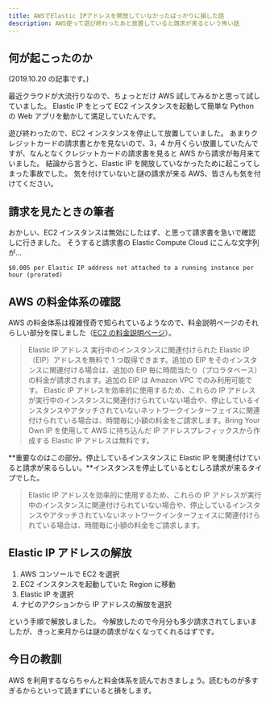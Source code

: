 ```yaml
---
title: AWSでElastic IPアドレスを開放していなかったばっかりに損した話
description: AWS使って遊び終わったあと放置していると請求が来るという怖い話
---
```


## 何が起こったのか

(2019.10.20 の記事です。)

最近クラウドが大流行りなので、ちょっとだけ AWS 試してみるかと思って試していました。
Elastic IP をとって EC2 インスタンスを起動して簡単な Python の Web アプリを動かして満足していたんです。

遊び終わったので、EC2 インスタンスを停止して放置していました。
あまりクレジットカードの請求書とかを見ないので、3，4 か月くらい放置していたんですが、なんとなくクレジットカードの請求書を見ると AWS から請求が毎月来ていました。
結論から言うと、Elastic IP を開放していなかったために起こってしまった事故でした。
気を付けていないと謎の請求が来る AWS、皆さんも気を付けてください。

## 請求を見たときの筆者

おかしい、EC2 インスタンスは無効にしたはず、と思って請求書を急いで確認しに行きました。
そうすると請求書の Elastic Compute Cloud にこんな文字列が...

```
$0.005 per Elastic IP address not attached to a running instance per hour (prorated)
```

## AWS の料金体系の確認

AWS の料金体系は複雑怪奇で知られているようなので、料金説明ページのそれらしい部分を探しました（[EC2 の料金説明ページ](https://aws.amazon.com/jp/ec2/pricing/on-demand/)）。

> Elastic IP アドレス
> 実行中のインスタンスに関連付けられた Elastic IP（EIP）アドレスを無料で 1 つ取得できます。追加の EIP をそのインスタンスに関連付ける場合は、追加の EIP 毎に時間当たり（プロラタベース）の料金が請求されます。追加の EIP は Amazon VPC でのみ利用可能です。
> Elastic IP アドレスを効率的に使用するため、これらの IP アドレスが実行中のインスタンスに関連付けられていない場合や、停止しているインスタンスやアタッチされていないネットワークインターフェイスに関連付けられている場合は、時間毎に小額の料金をご請求します。Bring Your Own IP を使用して AWS に持ち込んだ IP アドレスプレフィックスから作成する Elastic IP アドレスは無料です。

**重要なのはこの部分。停止しているインスタンスに Elastic IP を関連付けていると請求が来るらしい。**インスタンスを停止しているとむしろ請求が来るタイプでした。

> Elastic IP アドレスを効率的に使用するため、これらの IP アドレスが実行中のインスタンスに関連付けられていない場合や、停止しているインスタンスやアタッチされていないネットワークインターフェイスに関連付けられている場合は、時間毎に小額の料金をご請求します。

## Elastic IP アドレスの解放

1. AWS コンソールで EC2 を選択
2. EC2 インスタンスを起動していた Region に移動
3. Elastic IP を選択
4. ナビのアクションから IP アドレスの解放を選択

という手順で解放しました。
今解放したので今月分も多少請求されてしまいましたが、きっと来月からは謎の請求がなくなってくれるはずです。

## 今日の教訓

AWS を利用するならちゃんと料金体系を読んでおきましょう。読むものが多すぎるからといって読まずにいると損をします。
